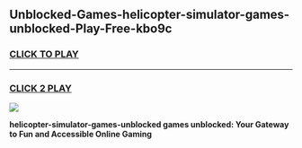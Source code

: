 
## Unblocked-Games-helicopter-simulator-games-unblocked-Play-Free-kbo9c
<h3>
<a href="https://premium76.site?title=helicopter-simulator-games-unblocked&ref=19M">CLICK TO PLAY</a></h3>
<hr>

<h3>
<a href="https://premium76.site?title=helicopter-simulator-games-unblocked&ref=19M">CLICK 2 PLAY</a>
  
</h3>

<a href="https://premium76.site?title=helicopter-simulator-games-unblocked&ref=19M"><img src="https://clearcache.store/games.png"></a>


**helicopter-simulator-games-unblocked games unblocked: Your Gateway to Fun and Accessible Online Gaming**
